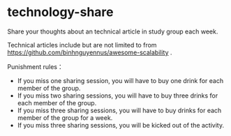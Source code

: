 # technology-share

Share your thoughts about an technical article in study group each week.



Technical articles include but are not limited to from https://github.com/binhnguyennus/awesome-scalability .



Punishment rules：

- If you miss one sharing session, you will have to buy one drink for each member of the group.
- If you miss two sharing sessions, you will have to buy three drinks for each member of the group.
- If you miss three sharing sessions, you will have to buy drinks for each member of the group for a week.
- If you miss three sharing sessions, you will be kicked out of the activity.

